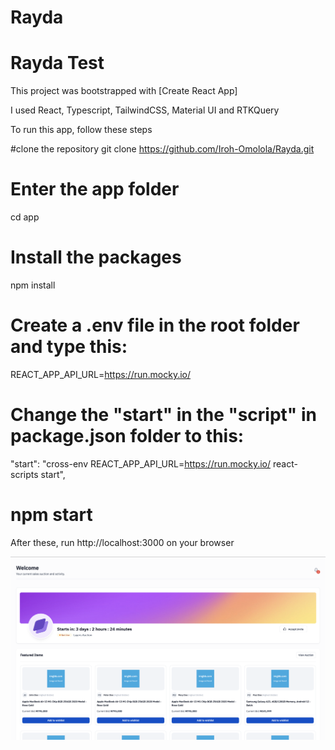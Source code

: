 # Rayda

# Rayda Test

This project was bootstrapped with [Create React App]

I used React, Typescript, TailwindCSS, Material UI and RTKQuery

To run this app, follow these steps

#clone the repository
git clone https://github.com/Iroh-Omolola/Rayda.git

# Enter the app folder
cd app

# Install the packages
npm install

# Create a .env file in the root folder and type this:
 REACT_APP_API_URL=https://run.mocky.io/

# Change the "start" in the "script" in package.json folder to this:
 "start": "cross-env REACT_APP_API_URL=https://run.mocky.io/ react-scripts start",

# npm start 



After these, run http://localhost:3000 on your browser


![Alt text](./app/src/assets/images/browser-img.png)
